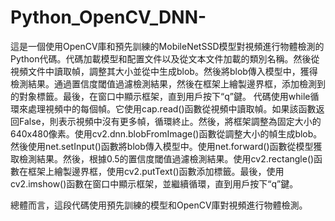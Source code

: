 # Python_OpenCV_DNN-
這是一個使用OpenCV庫和預先訓練的MobileNetSSD模型對視頻進行物體檢測的Python代碼。代碼加載模型和配置文件以及從文本文件加載的類別名稱。然後從視頻文件中讀取幀，調整其大小並從中生成blob。然後將blob傳入模型中，獲得檢測結果。通過置信度閾值過濾檢測結果，然後在框架上繪製邊界框，添加檢測到的對象標籤。最後，在窗口中顯示框架，直到用戶按下“q”鍵。
代碼使用while循環來處理視頻中的每個幀。它使用cap.read()函數從視頻中讀取幀。如果該函數返回False，則表示視頻中沒有更多幀，循環終止。然後，將框架調整為固定大小的640x480像素。使用cv2.dnn.blobFromImage()函數從調整大小的幀生成blob。然後使用net.setInput()函數將blob傳入模型中。使用net.forward()函數從模型獲取檢測結果。然後，根據0.5的置信度閾值過濾檢測結果。使用cv2.rectangle()函數在框架上繪製邊界框，使用cv2.putText()函數添加標籤。最後，使用cv2.imshow()函數在窗口中顯示框架，並繼續循環，直到用戶按下“q”鍵。

總體而言，這段代碼使用預先訓練的模型和OpenCV庫對視頻進行物體檢測。
